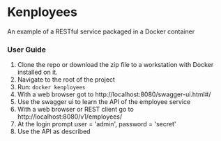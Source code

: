 # Kenployees
An example of a RESTful service packaged in a Docker container

### User Guide ###

1. Clone the repo or download the zip file to a workstation with Docker installed on it.
2. Navigate to the root of the project
3. Run: ```docker kenployees```
4. With a web browser got to http://localhost:8080/swagger-ui.html#/
5. Use the swagger ui to learn the API of the employee service
6. With a web browser or REST client go to http://localhost:8080/v1/employees/
7. At the login prompt user = 'admin', password = 'secret'
8. Use the API as described
